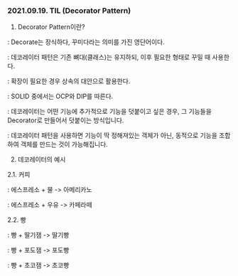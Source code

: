 ### 2021.09.19. TIL (Decorator Pattern)

1. Decorator Pattern이란?

: Decorate는 장식하다, 꾸미다라는 의미를 가진 영단어이다.

: 데코레이터 패턴은 기존 뼈대(클래스)는 유지하되, 이후 필요한 형태로 꾸밀 때 사용한다.

: 확장이 필요한 경우 상속의 대안으로 활용한다.

: SOLID 중에서는 OCP와 DIP를 따른다.


: 데코레이터는 어떤 기능에 추가적으로 기능을 덧붙이고 싶은 경우, 그 기능들을 Decorator로 만들어서 덧붙이는 방식입니다.

: 데코레이터 패턴을 사용하면 기능이 딱 정해져있는 객체가 아닌, 동적으로 기능을 조합하여 객체를 만드는 것이 가능해집니다.


2. 데코레이터의 예시

2.1. 커피

: 에스프레소 + 물 -> 아메리카노

: 에스프레소 + 우유 -> 카페라떼

2.2. 빵

: 빵 + 딸기잼 -> 딸기빵

: 빵 + 포도잼 -> 포도빵

: 빵 + 초코잼 -> 초코빵
